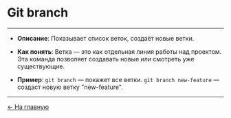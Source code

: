 # **Git branch**

---


- **Описание**: Показывает список веток, создаёт новые ветки.

- **Как понять**: Ветка — это как отдельная линия работы над проектом. Эта команда позволяет создавать новые или смотреть уже существующие.

- **Пример**: `git branch` — покажет все ветки. `git branch new-feature` — создаст новую ветку "new-feature".

---

[← На главную](./readme.md)
